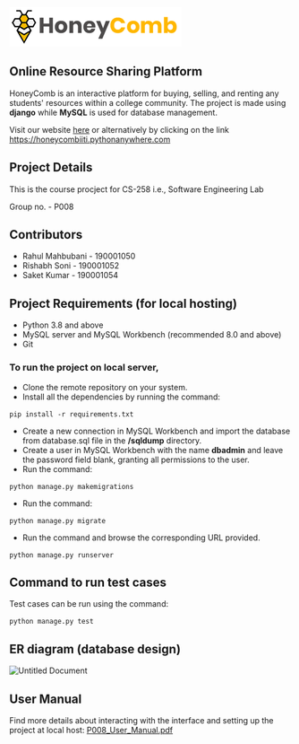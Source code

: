 
<a href="https://honeycombiiti.pythonanywhere.com"><img alt="![Unable to load image]" src="https://github.com/rishabh-soni/Online_Resource_Sharing_Platform/blob/master/static/images/logohorizontal.png?raw=true"></a>
## Online Resource Sharing Platform

HoneyComb is an interactive platform for buying, selling, and renting any students' resources within a college community.
The project is made using **django** while **MySQL** is used for database management.

Visit our website [here](https://honeycombiiti.pythonanywhere.com) or alternatively by clicking on the link https://honeycombiiti.pythonanywhere.com

## Project Details
This is the course procject for CS-258 i.e., Software Engineering Lab

Group no. - P008

## Contributors
* Rahul Mahbubani - 190001050
* Rishabh Soni - 190001052
* Saket Kumar - 190001054

## Project Requirements (for local hosting)
* Python 3.8 and above
* MySQL server and MySQL Workbench (recommended 8.0 and above)
* Git

### To run the project on local server,
* Clone the remote repository on your system.
* Install all the dependencies by running the command:
```
pip install -r requirements.txt
```
* Create a new connection in MySQL Workbench and import the database from database.sql file in the **/sqldump** directory.
* Create a user in MySQL Workbench with the name **dbadmin** and leave the password field blank, granting all permissions to the user.
* Run the command:
```
python manage.py makemigrations
```
* Run the command:
``` 
python manage.py migrate
```
* Run the command and browse the corresponding URL provided.
```
python manage.py runserver
```

## Command to run test cases
Test cases can be run using the command:
```
python manage.py test
```

## ER diagram (database design)
![Untitled Document](https://user-images.githubusercontent.com/72018907/118021653-18000000-b379-11eb-8586-d0ae2401f1ac.png)

## User Manual
Find more details about interacting with the interface and setting up the project at local host: [P008_User_Manual.pdf](https://github.com/rishabh-soni/HoneyComb/files/6468000/P008_User_Manual.pdf)
